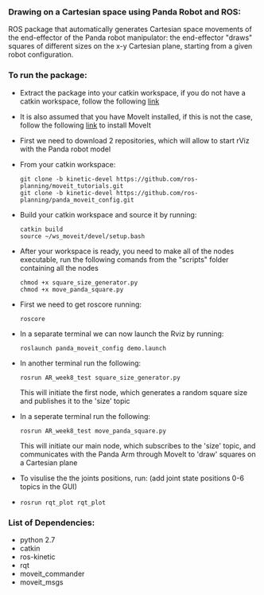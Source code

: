 ### Drawing on a Cartesian space using Panda Robot and ROS:

ROS package that automatically generates Cartesian space movements of the end-effector of the Panda robot manipulator: the end-effector "draws" squares of different sizes on the x-y Cartesian plane, starting from a given robot configuration.

### To run the package:

- Extract the package into your catkin workspace, if you do not have a catkin workspace, follow the following [link](https://wiki.ros.org/catkin/Tutorials/create_a_workspace)

- It is also assumed that you have MoveIt installed, if this is not the case, follow the following [link](https://docs.ros.org/kinetic/api/moveit_tutorials/html/doc/getting_started/getting_started.html) to install MoveIt

- First we need to download 2 repositories, which will allow to start rViz with the Panda robot model

- From your catkin workspace:

  ```shell
  git clone -b kinetic-devel https://github.com/ros-planning/moveit_tutorials.git
  git clone -b kinetic-devel https://github.com/ros-planning/panda_moveit_config.git
  ```

- Build your catkin workspace and source it by running:

  ```
  catkin build
  source ~/ws_moveit/devel/setup.bash
  ```

- After your workspace is ready, you need to make all of the nodes executable, run the following comands from the "scripts" folder containing all the nodes

  ```shell
  chmod +x square_size_generator.py
  chmod +x move_panda_square.py
  ```

- First we need to get roscore running:

  ```shell
  roscore
  ```

- In a separate terminal we can now launch the Rviz by running:

  ```
  roslaunch panda_moveit_config demo.launch
  ```

- In another terminal run the following:

  ```shell
  rosrun AR_week8_test square_size_generator.py
  ```

  This will initiate the first node, which generates a random square size and publishes it to the 'size' topic

- In a seperate terminal run the following:

  ```
  rosrun AR_week8_test move_panda_square.py
  ```

  This will initiate our main node, which subscribes to the 'size' topic, and communicates with the Panda Arm through MoveIt to 'draw' squares on a Cartesian plane

- To visulise the the joints positions, run: (add joint state positions 0-6 topics in the GUI)

- ```
  rosrun rqt_plot rqt_plot
  ```

### List of Dependencies:

- python 2.7
- catkin
- ros-kinetic
- rqt
- moveit_commander
- moveit_msgs